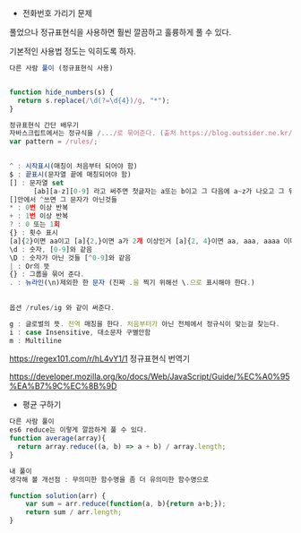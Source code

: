 - 전화번호 가리기 문제

풀었으나 정규표현식을 사용하면 훨씬 깔끔하고 훌륭하게 풀 수 있다.

기본적인 사용법 정도는 익히도록 하자. 

```javascript
다른 사람 풀이 (정규표현식 사용)


function hide_numbers(s) {
  return s.replace(/\d(?=\d{4})/g, "*");
}

정규표현식 간단 배우기
자바스크립트에서는 정규식을 /.../로 묶어준다. (출처 https://blog.outsider.ne.kr/141)
var pattern = /rules/;

                             
^ : 시작표시(매칭이 처음부터 되어야 함)
$ : 끝표시(문자열 끝에 매칭되어야 함)
[] : 문자열 set
      [ab][a-z][0-9] 라고 써주면 첫글자는 a또는 b이고 그 다음에 a~z가 나오고 그 뒤에 0~9가 나온다는 뜻..
[]안에서 ^쓰면 그 문자가 아닌것들
* : 0번 이상 반복
+ : 1번 이상 반복
? : 0 또는 1회
{} : 횟수 표시
[a]{2}이면 aa이고 [a]{2,}이면 a가 2개 이상인거 [a]{2, 4}이면 aa, aaa, aaaa 이다.
\d : 숫자, [0-9]와 같음
\D : 숫자가 아닌 것들 [^0-9]와 같음
| : Or의 뜻
{} : 그룹을 묶어 준다.
. : 뉴라인(\n)제외한 한 문자 (진짜 .을 찍기 위해선 \.으로 표시해야 한다.)
               
                             
옵션 /rules/ig 와 같이 써준다.

g : 글로벌의 뜻. 전역 매칭을 한다. 처음부터가 아닌 전체에서 정규식이 맞는걸 찾는다. 
i : case Insensitive, 대소문자 구별안함
m : Multiline
```

https://regex101.com/r/hL4vY1/1 정규표현식 번역기

https://developer.mozilla.org/ko/docs/Web/JavaScript/Guide/%EC%A0%95%EA%B7%9C%EC%8B%9D



- 평균 구하기

```javascript
다른 사람 풀이
es6 reduce는 이렇게 깔끔하게 풀 수 있다.
function average(array){
  return array.reduce((a, b) => a + b) / array.length;
}

내 풀이
생각해 볼 개선점 : 무의미한 함수명을 좀 더 유의미한 함수명으로

function solution(arr) {
    var sum = arr.reduce(function(a, b){return a+b;});    
    return sum / arr.length;
}
```

